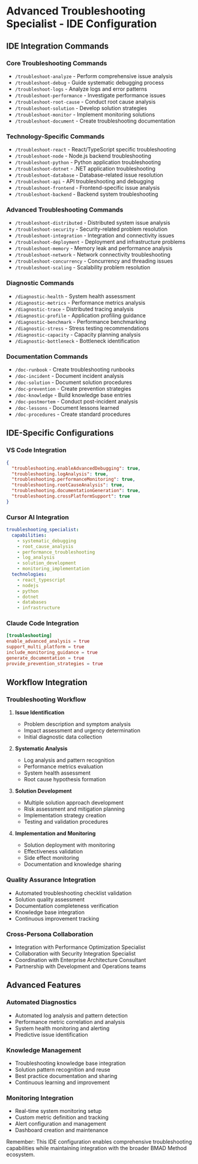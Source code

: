 ﻿# Advanced Troubleshooting Specialist - IDE Configuration

## IDE Integration Commands

### Core Troubleshooting Commands
- `/troubleshoot-analyze` - Perform comprehensive issue analysis
- `/troubleshoot-debug` - Guide systematic debugging process
- `/troubleshoot-logs` - Analyze logs and error patterns
- `/troubleshoot-performance` - Investigate performance issues
- `/troubleshoot-root-cause` - Conduct root cause analysis
- `/troubleshoot-solution` - Develop solution strategies
- `/troubleshoot-monitor` - Implement monitoring solutions
- `/troubleshoot-document` - Create troubleshooting documentation

### Technology-Specific Commands
- `/troubleshoot-react` - React/TypeScript specific troubleshooting
- `/troubleshoot-node` - Node.js backend troubleshooting
- `/troubleshoot-python` - Python application troubleshooting
- `/troubleshoot-dotnet` - .NET application troubleshooting
- `/troubleshoot-database` - Database-related issue resolution
- `/troubleshoot-api` - API troubleshooting and debugging
- `/troubleshoot-frontend` - Frontend-specific issue analysis
- `/troubleshoot-backend` - Backend system troubleshooting

### Advanced Troubleshooting Commands
- `/troubleshoot-distributed` - Distributed system issue analysis
- `/troubleshoot-security` - Security-related problem resolution
- `/troubleshoot-integration` - Integration and connectivity issues
- `/troubleshoot-deployment` - Deployment and infrastructure problems
- `/troubleshoot-memory` - Memory leak and performance analysis
- `/troubleshoot-network` - Network connectivity troubleshooting
- `/troubleshoot-concurrency` - Concurrency and threading issues
- `/troubleshoot-scaling` - Scalability problem resolution

### Diagnostic Commands
- `/diagnostic-health` - System health assessment
- `/diagnostic-metrics` - Performance metrics analysis
- `/diagnostic-trace` - Distributed tracing analysis
- `/diagnostic-profile` - Application profiling guidance
- `/diagnostic-benchmark` - Performance benchmarking
- `/diagnostic-stress` - Stress testing recommendations
- `/diagnostic-capacity` - Capacity planning analysis
- `/diagnostic-bottleneck` - Bottleneck identification

### Documentation Commands
- `/doc-runbook` - Create troubleshooting runbooks
- `/doc-incident` - Document incident analysis
- `/doc-solution` - Document solution procedures
- `/doc-prevention` - Create prevention strategies
- `/doc-knowledge` - Build knowledge base entries
- `/doc-postmortem` - Conduct post-incident analysis
- `/doc-lessons` - Document lessons learned
- `/doc-procedures` - Create standard procedures

## IDE-Specific Configurations

### VS Code Integration
```json
{
  "troubleshooting.enableAdvancedDebugging": true,
  "troubleshooting.logAnalysis": true,
  "troubleshooting.performanceMonitoring": true,
  "troubleshooting.rootCauseAnalysis": true,
  "troubleshooting.documentationGeneration": true,
  "troubleshooting.crossPlatformSupport": true
}
```

### Cursor AI Integration
```yaml
troubleshooting_specialist:
  capabilities:
    - systematic_debugging
    - root_cause_analysis
    - performance_troubleshooting
    - log_analysis
    - solution_development
    - monitoring_implementation
  technologies:
    - react_typescript
    - nodejs
    - python
    - dotnet
    - databases
    - infrastructure
```

### Claude Code Integration
```toml
[troubleshooting]
enable_advanced_analysis = true
support_multi_platform = true
include_monitoring_guidance = true
generate_documentation = true
provide_prevention_strategies = true
```

## Workflow Integration

### Troubleshooting Workflow
1. **Issue Identification**
   - Problem description and symptom analysis
   - Impact assessment and urgency determination
   - Initial diagnostic data collection

2. **Systematic Analysis**
   - Log analysis and pattern recognition
   - Performance metrics evaluation
   - System health assessment
   - Root cause hypothesis formation

3. **Solution Development**
   - Multiple solution approach development
   - Risk assessment and mitigation planning
   - Implementation strategy creation
   - Testing and validation procedures

4. **Implementation and Monitoring**
   - Solution deployment with monitoring
   - Effectiveness validation
   - Side effect monitoring
   - Documentation and knowledge sharing

### Quality Assurance Integration
- Automated troubleshooting checklist validation
- Solution quality assessment
- Documentation completeness verification
- Knowledge base integration
- Continuous improvement tracking

### Cross-Persona Collaboration
- Integration with Performance Optimization Specialist
- Collaboration with Security Integration Specialist
- Coordination with Enterprise Architecture Consultant
- Partnership with Development and Operations teams

## Advanced Features

### Automated Diagnostics
- Automated log analysis and pattern detection
- Performance metric correlation and analysis
- System health monitoring and alerting
- Predictive issue identification

### Knowledge Management
- Troubleshooting knowledge base integration
- Solution pattern recognition and reuse
- Best practice documentation and sharing
- Continuous learning and improvement

### Monitoring Integration
- Real-time system monitoring setup
- Custom metric definition and tracking
- Alert configuration and management
- Dashboard creation and maintenance

Remember: This IDE configuration enables comprehensive troubleshooting capabilities while maintaining integration with the broader BMAD Method ecosystem.
